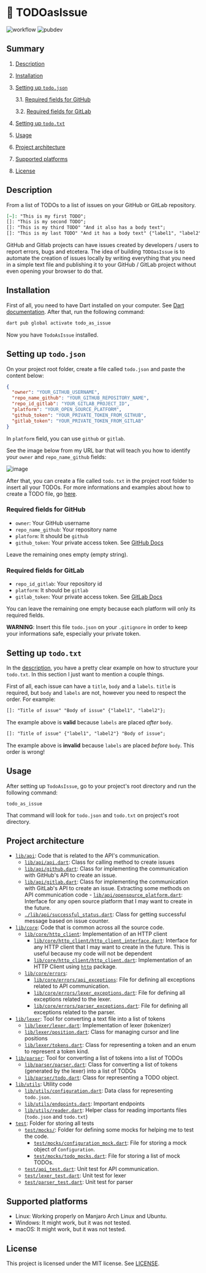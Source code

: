 # :pencil: TODOasIssue

![workflow](https://github.com/HicaroD/TodoAsIssue/actions/workflows/dart.yml/badge.svg)
![pubdev](https://img.shields.io/pub/v/todo_as_issue)

## Summary

1. [Description](#description)
2. [Installation](#installation)
3. [Setting up `todo.json`](#setting-up-todojson)

   3.1. [Required fields for GitHub](#required-fields-for-github)

   3.2. [Required fields for GitLab](#required-fields-for-gitlab)

4. [Setting up `todo.txt`](#setting-up-todotxt)
5. [Usage](#usage)
6. [Project architecture](#project-architecture)
7. [Supported platforms](#supported-platforms)
8. [License](#license)

## Description

From a list of TODOs to a list of issues on your GitHub or GitLab repository.

```markdown
[~]: "This is my first TODO";
[]: "This is my second TODO";
[]: "This is my third TODO" "And it also has a body text";
[]: "This is my last TODO" "And it has a body text" {"label1", "label2"};
```

GitHub and Gitlab projects can have issues created by developers / users to report errors, bugs and etcetera. The idea of building `TODOasIssue` is to automate the creation of issues locally by writing everything that you need in a simple text file and publishing it to your GitHub / GitLab project without even opening your browser to do that.

## Installation

First of all, you need to have Dart installed on your computer. See [Dart documentation](https://dart.dev/get-dart). After that, run the following command:

```bash
dart pub global activate todo_as_issue
```

Now you have `TodoAsIssue` installed.

## Setting up `todo.json`

On your project root folder, create a file called `todo.json` and paste the content below:

```json
{
  "owner": "YOUR_GITHUB_USERNAME",
  "repo_name_github": "YOUR_GITHUB_REPOSITORY_NAME",
  "repo_id_gitlab": "YOUR_GITLAB_PROJECT_ID",
  "platform": "YOUR_OPEN_SOURCE_PLATFORM",
  "github_token": "YOUR_PRIVATE_TOKEN_FROM_GITHUB",
  "gitlab_token": "YOUR_PRIVATE_TOKEN_FROM_GITLAB"
}
```

In `platform` field, you can use `github` or `gitlab`.

See the image below from my URL bar that will teach you how to identify your `owner` and `repo_name_github` fields:

![image](https://user-images.githubusercontent.com/75737377/210892430-78b320ec-bd78-451a-9b9f-ee0c7684e1f9.png)

After that, you can create a file called `todo.txt` in the project root folder to insert all your TODOs. For more informations and examples about how to create a TODO file, go [here](./examples/).

### Required fields for GitHub

- `owner`: Your GitHub username
- `repo_name_github`: Your repository name
- `platform`: It should be `github`
- `github_token`: Your private access token. See [GitHub Docs](https://docs.github.com/en/authentication/keeping-your-account-and-data-secure/creating-a-personal-access-token)

Leave the remaining ones empty (empty string).

### Required fields for GitLab

- `repo_id_gitlab`: Your repository id
- `platform`: It should be `gitlab`
- `gitlab_token`: Your private access token. See [GitLab Docs](https://docs.gitlab.com/ee/user/profile/personal_access_tokens.html)

You can leave the remaining one empty because each platform will only its required fields.

**WARNING**: Insert this file `todo.json` on your `.gitignore` in order to keep your informations safe, especially your private token.

## Setting up `todo.txt`

In the [description](#description), you have a pretty clear example on how to structure
your `todo.txt`. In this section I just want to mention a couple things.

First of all, each issue can have a `title`, `body` and a `labels`. `title` is required, but
`body` and `labels` are not, however you need to respect the order. For example:

```markdown
[]: "Title of issue" "Body of issue" {"label1", "label2"};
```

The example above is **valid** because `labels` are placed _after_ `body`.

```markdown
[]: "Title of issue" {"label1", "label2"} "Body of issue";
```

The example above is **invalid** because `labels` are placed _before_ `body`. This order is
wrong!

## Usage

After setting up `TodoAsIssue`, go to your project's root directory and run the following command:

```
todo_as_issue
```

That command will look for `todo.json` and `todo.txt` on project's root directory.

## Project architecture

- [`lib/api`](./lib/api/): Code that is related to the API's communication.
  - [`lib/api/api.dart`](./lib/api/api.dart): Class for calling method to create issues
  - [`lib/api/github.dart`](./lib/api/github.dart): Class for implementing the communication with GitHub's API to create an issue.
  - [`lib/api/gitlab.dart`](./lib/api/gitlab.dart): Class for implementing the communication with GitLab's API to create an issue.
    Extracting some methods on API communication code - [`lib/api/opensource_platform.dart`](./lib/api/opensource_platform.dart): Interface for any open source platform that I may want to create in the future.
  - [`./lib/api/successful_status.dart`](./lib/api/successful_status.dart): Class for getting successful message based on issue counter.
- [`lib/core`](./lib/core/): Code that is common across all the source code.
  - [`lib/core/http_client`](./lib/core/http_client/): Implementation of an HTTP client
    - [`lib/core/http_client/http_client_interface.dart`](./lib/core/http_client/http_client_interface.dart): Interface for any HTTP client that I may want to create in the future. This is useful because my code will not be dependent
    - [`lib/core/http_client/http_client.dart`](./lib/core/http_client/http_client.dart): Implementation of an HTTP Client using [`http`](https://pub.dev/packages/http) package.
  - [`lib/core/errors`](./lib/core/errors/):
    - [`lib/core/errors/api_exceptions`](./lib/core/errors/api_exceptions.dart): File for defining all exceptions related to API communication.
    - [`lib/core/errors/lexer_exceptions.dart`](./lib/core/errors/lexer_exceptions.dart): File for defining all exceptions related to the lexer.
    - [`lib/core/errors/parser_exceptions.dart`](./lib/core/errors/parser_exceptions.dart): File for defining all exceptions related to the parser.
- [`lib/lexer`](./lib/lexer/): Tool for converting a text file into a list of tokens
  - [`lib/lexer/lexer.dart`](./lib/lexer/lexer.dart): Implementation of lexer (tokenizer)
  - [`lib/lexer/position.dart`](./lib/lexer/position.dart): Class for managing cursor and line positions
  - [`lib/lexer/tokens.dart`](./lib/lexer/tokens.dart): Class for representing a token and an enum to represent a token kind.
- [`lib/parser`](./lib/parser/): Tool for converting a list of tokens into a list of TODOs
  - [`lib/parser/parser.dart`](./lib/parser/parser.dart): Class for converting a list of tokens (generated by the lexer) into a list of TODOs
  - [`lib/parser/todo.dart`](./lib/parser/todo.dart): Class for representing a TODO object.
- [`lib/utils`](./lib/utils/): Utility code
  - [`lib/utils/configuration.dart`](./lib/utils/configuration.dart): Data class for representing `todo.json`.
  - [`lib/utils/endpoints.dart`](./lib/utils/endpoints.dart): Important endpoints
  - [`lib/utils/reader.dart`](./lib/utils/reader.dart): Helper class for reading importants files (`todo.json` and `todo.txt`)
- [`test`](./test/): Folder for storing all tests
  - [`test/mocks/`](./test/mocks/): Folder for defining some mocks for helping me to test the code.
    - [`test/mocks/configuration_mock.dart`](./test/mocks/configuration_mock.dart): File for storing a mock object of `Configuration`.
    - [`test/mocks/todo_mocks.dart`](./test/mocks/todo_mocks.dart): File for storing a list of mock TODOs.
  - [`test/api_test.dart`](./test/api_test.dart): Unit test for API communication.
  - [`test/lexer_test.dart`](./test/lexer_test.dart): Unit test for lexer
  - [`test/parser_test.dart`](./test/parser_test.dart): Unit test for parser

## Supported platforms

- Linux: Working properly on Manjaro Arch Linux and Ubuntu.
- Windows: It might work, but it was not tested.
- macOS: It might work, but it was not tested.

## License

This project is licensed under the MIT license. See [LICENSE](LICENSE).
